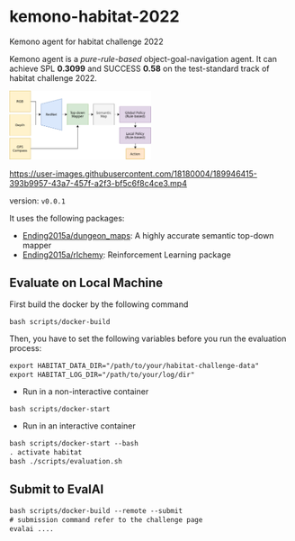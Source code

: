 # kemono-habitat-2022

Kemono agent for habitat challenge 2022


Kemono agent is a *pure-rule-based* object-goal-navigation agent. It can achieve SPL **0.3099** and SUCCESS **0.58** on the test-standard track of habitat challenge 2022.

<img src="https://github.com/Ending2015a/kemono-habitat-2022/blob/master/assets/system.png" width="50%">



https://user-images.githubusercontent.com/18180004/189946415-393b9957-43a7-457f-a2f3-bf5c6f8c4ce3.mp4



version: `v0.0.1`

It uses the following packages:
* [Ending2015a/dungeon_maps](https://github.com/Ending2015a/dungeon_maps): A highly accurate semantic top-down mapper
* [Ending2015a/rlchemy](https://github.com/Ending2015a/rlchemy): Reinforcement Learning package

## Evaluate on Local Machine

First build the docker by the following command
```shell
bash scripts/docker-build
```

Then, you have to set the following variables before you run the evaluation process:
```shell
export HABITAT_DATA_DIR="/path/to/your/habitat-challenge-data"
export HABITAT_LOG_DIR="/path/to/your/log/dir"
```

* Run in a non-interactive container
```shell
bash scripts/docker-start
```
* Run in an interactive container
```shell
bash scripts/docker-start --bash
. activate habitat
bash ./scripts/evaluation.sh
```

## Submit to EvalAI
```shell
bash scripts/docker-build --remote --submit
# submission command refer to the challenge page
evalai ....
```

